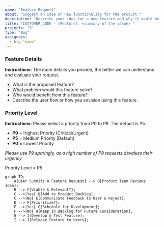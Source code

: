 ```yaml
---
name: "Feature Request"
about: "Suggest an idea or new functionality for the product."
description: "Describe your idea for a new feature and why it would be valuable."
title: "CUSTOMER_CODE - [Feature]: <summary of the issue> "
projects: "9"
type: "Bug"
assignees:
  - blg-"name"
---
```


### **Feature Details**
**Instructions:** The more details you provide, the better we can understand and evaluate your request.

* What is the proposed feature?
* What problem would this feature solve?
* Who would benefit from this feature?
* Describe the user flow or how you envision using this feature.

### **Priority Level**
**Instructions:** Please select a priority from P0 to P9. The default is P5.
* **P9** = Highest Priority (Critical/Urgent)
* **P5** = Medium Priority (Default)
* **P0** = Lowest Priority

_Please use P9 sparingly, as a high number of P9 requests devalues their urgency._

Priority Level = P5



```mermaid
graph TD;
    A[User Submits a Feature Request] --> B[Product Team Reviews Idea];
    B --> C{Viable & Relevant?};
    C -->|Yes| D[Add to Product Backlog];
    C -->|No| E[Communicate Feedback to User & Reject];
    D --> F{Prioritize?};
    F -->|Yes| G[Schedule for Development];
    F -->|No| H[Keep in Backlog for Future Consideration];
    G --> I[Develop & Test Feature];
    I --> J[Release Feature to Users];
```
